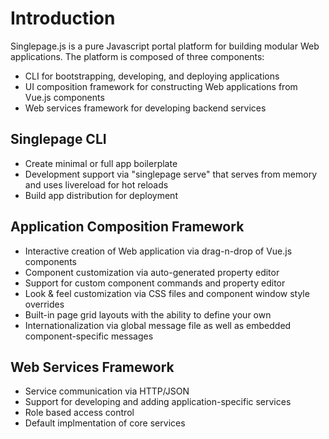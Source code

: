 # Introduction
Singlepage.js is a pure Javascript portal platform for building modular Web applications. The platform is composed of three components: 
- CLI for bootstrapping, developing, and deploying applications
- UI composition framework for constructing Web applications from Vue.js components
- Web services framework for developing backend services

## Singlepage CLI
- Create minimal or full app boilerplate
- Development support via "singlepage serve" that serves from memory and uses livereload for hot reloads
- Build app distribution for deployment

## Application Composition Framework
- Interactive creation of Web application via drag-n-drop of Vue.js components
- Component customization via auto-generated property editor
- Support for custom component commands and property editor
- Look & feel customization via CSS files and component window style overrides
- Built-in page grid layouts with the ability to define your own
- Internationalization via global message file as well as embedded component-specific messages

## Web Services Framework
- Service communication via HTTP/JSON
- Support for developing and adding application-specific services
- Role based access control
- Default implmentation of core services
